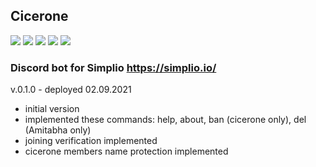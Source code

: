 ## Cicerone
[![](https://img.shields.io/github/pipenv/locked/python-version/SimplioOfficial/cicerone)]() [![](https://img.shields.io/github/pipenv/locked/dependency-version/SimplioOfficial/cicerone/discord-py)]() [![](https://img.shields.io/github/license/SimplioOfficial/cicerone)](LICENSE) [![](https://img.shields.io/github/issues/SimplioOfficial/cicerone)](https://github.com/ciripel/Heimdall/issues) [![](https://img.shields.io/github/issues-closed/SimplioOfficial/cicerone)](https://github.com/ciripel/Heimdall/issues)
### Discord bot for Simplio https://simplio.io/


v.0.1.0 - deployed 02.09.2021
- initial version
- implemented these commands:
  help, about, ban (cicerone only), del (Amitabha only)
- joining verification implemented
- cicerone members name protection implemented
